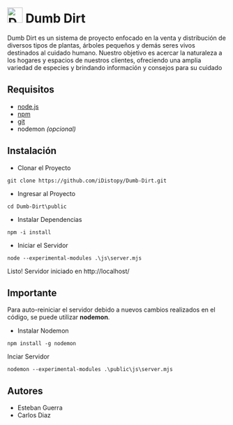 <h1><img src="https://i.imgur.com/HHrWPSf.png" alt="Dumb Dirt Logo" width="35"> Dumb Dirt</h1>
Dumb Dirt es un sistema de proyecto enfocado en la venta y distribución de diversos tipos de plantas, árboles pequeños y demás seres vivos destinados al cuidado humano. Nuestro objetivo es acercar la naturaleza a los hogares y espacios de nuestros clientes, ofreciendo una amplia variedad de especies y brindando información y consejos para su cuidado

## Requisitos
- [node.js](https://nodejs.org/en/download/prebuilt-installer)
- [npm](https://nodejs.org/en/download)
- [git](https://git-scm.com/download/win)
- nodemon _(opcional)_

## Instalación
- Clonar el Proyecto
```text
git clone https://github.com/iDistopy/Dumb-Dirt.git
```
- Ingresar al Proyecto
```text
cd Dumb-Dirt\public
```
- Instalar Dependencias
```text
npm -i install
```
- Iniciar el Servidor
```text
node --experimental-modules .\js\server.mjs
```
Listo! Servidor iniciado en http://localhost/

## Importante
Para auto-reiniciar el servidor debido a nuevos cambios realizados en el código, se puede utilizar **nodemon**.
- Instalar Nodemon
```text
npm install -g nodemon
```
Inciar Servidor
```text
nodemon --experimental-modules .\public\js\server.mjs
```
## Autores
- Esteban Guerra
- Carlos Diaz
